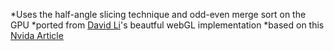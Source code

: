 *Uses the half-angle slicing technique and odd-even merge sort on the GPU
*ported from [David Li](https://github.com/dli/flow/)'s beautful webGL implementation
*based on this [Nvida Article](chrome-extension://kjnclckkljgkjkephofiphecmokenanp/http://docs.nvidia.com/cuda/samples/5_Simulations/smokeParticles/doc/smokeParticles.pdf)

